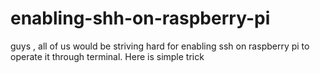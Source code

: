 # enabling-shh-on-raspberry-pi
guys , all of us would be striving hard for enabling ssh on raspberry pi to operate it through terminal. Here is simple trick 
